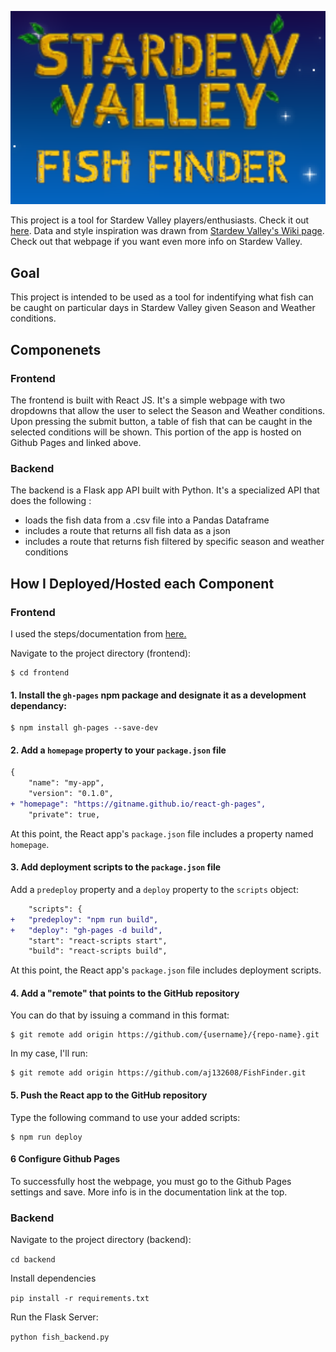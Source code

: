 ![TitlePicture](frontend/WebappTitlePic.png)

This project is a tool for Stardew Valley players/enthusiasts. 
Check it out [here](https://aj132608.github.io/FishFinder/). Data and style inspiration was drawn from 
[Stardew Valley's Wiki page](https://stardewvalleywiki.com/Stardew_Valley_Wiki). Check out that webpage if you want even more info on Stardew Valley.

## Goal

This project is intended to be used as a tool for indentifying what fish can be caught 
on particular days in Stardew Valley given Season and Weather conditions.

## Componenets

### Frontend

The frontend is built with React JS. It's a simple webpage with two dropdowns that 
allow the user to select the Season and Weather conditions. Upon pressing the submit 
button, a table of fish that can be caught in the selected conditions will be shown. 
This portion of the app is hosted on Github Pages and linked above.

### Backend

The backend is a Flask app API built with Python. It's a specialized API that does the 
following :

- loads the fish data from a .csv file into a Pandas Dataframe
- includes a route that returns all fish data as a json
- includes a route that returns fish filtered by specific season and weather conditions

## How I Deployed/Hosted each Component

### Frontend

I used the steps/documentation from [here.](https://github.com/gitname/react-gh-pages)

Navigate to the project directory (frontend):

```shell
$ cd frontend
```

#### 1. Install the `gh-pages` npm package and designate it as a development dependancy:

```shell
$ npm install gh-pages --save-dev
```

#### 2. Add a `homepage` property to your `package.json` file

```diff
{
    "name": "my-app",
    "version": "0.1.0",
+ "homepage": "https://gitname.github.io/react-gh-pages",
    "private": true,
```

At this point, the React app's `package.json` file includes a property named `homepage`.

#### 3. Add deployment scripts to the `package.json` file

Add a `predeploy` property and a `deploy` property to the `scripts` object:

```diff
    "scripts": {
+   "predeploy": "npm run build",
+   "deploy": "gh-pages -d build",
    "start": "react-scripts start",
    "build": "react-scripts build",
```

At this point, the React app's `package.json` file includes deployment scripts.

#### 4. Add a "remote" that points to the GitHub repository

You can do that by issuing a command in this format:

```shell
$ git remote add origin https://github.com/{username}/{repo-name}.git
```

In my case, I'll run:

```shell
$ git remote add origin https://github.com/aj132608/FishFinder.git
```

#### 5. Push the React app to the GitHub repository

Type the following command to use your added scripts:

```shell
$ npm run deploy
```

#### 6 Configure Github Pages

To successfully host the webpage, you must go to the Github Pages settings and save. More info is in the documentation link at the top.

### Backend

Navigate to the project directory (backend):

`cd backend`

Install dependencies

`pip install -r requirements.txt`

Run the Flask Server:

`python fish_backend.py`